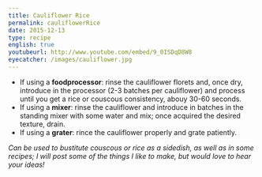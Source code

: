 ```yaml
---
title: Cauliflower Rice
permalink: cauliflowerRice
date: 2015-12-13
type: recipe
english: true
youtubeurl: http://www.youtube.com/embed/9_0ISDqD8W8
eyecatcher: /images/cauliflower.jpg
---
```


* If using a **foodprocessor**: rinse the cauliflower florets and, once dry, introduce in the processor (2-3 batches per cauliflower) and process until you get a rice or couscous consistency, abouy 30-60 seconds. 
* If using a **mixer**: rinse the cauliflower and introduce in batches in the standing mixer with some water and mix; once acquired the desired texture, drain. 
* If using a **grater**: rince the cauliflower properly and grate patiently. 

_Can be used to bustitute couscous or rice as a sidedish, as well as in some recipes; I will post some of the things I like to make, but would love to hear your ideas!_

